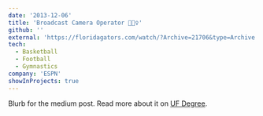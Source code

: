 ```yaml
---
date: '2013-12-06'
title: 'Broadcast Camera Operator 🎥⛹️‍♀️'
github: ''
external: 'https://floridagators.com/watch/?Archive=21706&type=Archive'
tech:
  - Basketball
  - Football
  - Gymnastics
company: 'ESPN'
showInProjects: true
---
```


Blurb for the medium post. Read more about it on [UF Degree](https://catalog.ufl.edu/UGRD/colleges-schools/UGJRC/TEL_BSTE/).
